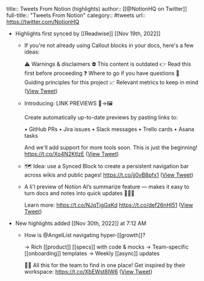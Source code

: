 title:: Tweets From Notion (highlights)
author:: [[@NotionHQ on Twitter]]
full-title:: "Tweets From Notion"
category:: #tweets
url:: https://twitter.com/NotionHQ

- Highlights first synced by [[Readwise]] [[Nov 19th, 2022]]
	- If you're not already using Callout blocks in your docs, here's a few ideas:
	  
	  ⚠️ Warnings & disclaimers
	  ⛔️ This content is outdated
	  👉 Read this first before proceeding
	  ❓ Where to go if you have questions
	  🌟 Guiding principles for this project
	  📈 Relevant metrics to keep in mind ([View Tweet](https://twitter.com/NotionHQ/status/1420434037374545921))
	- Introducing: LINK PREVIEWS 🔗→🖼️ 
	  
	  Create automatically up-to-date previews by pasting links to:
	  
	  • GitHub PRs
	  • Jira issues
	  • Slack messages
	  • Trello cards
	  • Asana tasks
	  
	  And we'll add support for more tools soon. This is just the beginning! https://t.co/Xo4N2KtlzE ([View Tweet](https://twitter.com/NotionHQ/status/1455569504289767424))
	- 🗺 Idea: use a Synced Block to create a persistent navigation bar across wikis and public pages! https://t.co/jj0vB8pfx1 ([View Tweet](https://twitter.com/NotionHQ/status/1511374323990159365))
	- A li'l preview of Notion AI’s summarize feature — makes it easy to turn docs and notes into quick updates 🧙🏽‍♀️
	  
	  Learn more: https://t.co/NJqTigGxKd https://t.co/def26nHI51 ([View Tweet](https://twitter.com/NotionHQ/status/1593346879839817728))
- New highlights added [[Nov 30th, 2022]] at 7:12 AM
	- How is @AngelList navigating hyper-[[growth]]?
	  
	  → Rich [[product]] [[specs]] with code & mocks
	  → Team-specific [[onboarding]] templates
	  → Weekly [[async]] updates
	  
	  ✌🏽 All this for the team to find in one place! Get inspired by their workspace: https://t.co/XbEWst8IW6 ([View Tweet](https://twitter.com/NotionHQ/status/1597656065520578560))